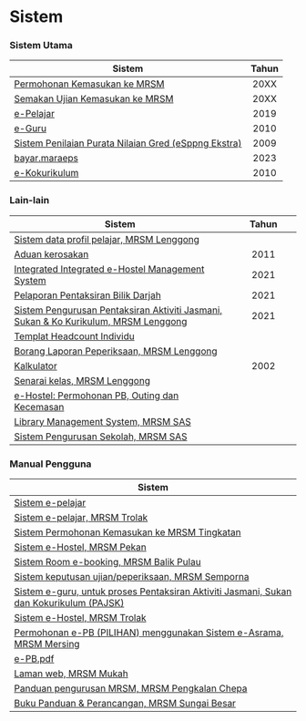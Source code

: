 # Sistem

### Sistem Utama

| Sistem                                                                                           | Tahun |
| ------------------------------------------------------------------------------------------------ | :---: |
| [Permohonan Kemasukan ke MRSM](sistem.md)                                                        |  20XX |
| [Semakan Ujian Kemasukan ke MRSM](https://mrsm.mara.gov.my/MARATawaranf1/frmLoginSemakanF1.aspx) |  20XX |
| [e-Pelajar](http://www.mrsmkotakinabalu.edu.my/epelajar/login.asp)                               |  2019 |
| [e-Guru](http://www.mrsmsemporna.edu.my/skoq/contents/Loginguru.asp)                             |  2010 |
| [Sistem Penilaian Purata Nilaian Gred (eSppng Ekstra)](https://uppmmrsmlangkawi.com/esppng)      |  2009 |
| [bayar.maraeps](https://bayar.maraeps.my/login)                                                  |  2023 |
| [e-Kokurikulum](http://www.mrsmserting.com/SKOQ/Contents/loginKoq.asp)                           |  2010 |

### Lain-lain

<table><thead><tr><th>Sistem</th><th width="100" align="center">Tahun</th></tr></thead><tbody><tr><td><a href="http://www.uppmlgg.com/esppng/esppngextra/menuxxx_login.asp">Sistem data profil pelajar, MRSM Lenggong</a></td><td align="center"></td></tr><tr><td><a href="https://mrsmict.wixsite.com/mrsmkkmaintainance/aduan-kerosakkan">Aduan kerosakan</a></td><td align="center">2011</td></tr><tr><td><a href="http://e-hostel.net/trans_hostel">Integrated Integrated e-Hostel Management System</a></td><td align="center">2021</td></tr><tr><td><a href="https://mylink.la/nurmujahadah02">Pelaporan Pentaksiran Bilik Darjah</a></td><td align="center">2021</td></tr><tr><td><a href="http://syspajskxxxonline.uppmlgg.com/index_pajsk.asp">Sistem Pengurusan Pentaksiran Aktiviti Jasmani, Sukan &#x26; Ko Kurikulum, MRSM Lenggong</a></td><td align="center">2021</td></tr><tr><td><a href="https://maranet-my.sharepoint.com/:x:/g/personal/joespenzal_mara_gov_my/EfRb-OhMT8hFqlBPfSu8GZ4BpVBxAzzcNXAz_KWWl_VyFw?e=FqpV7A">Templat Headcount Individu</a></td><td align="center"></td></tr><tr><td><a href="http://examreportofficialuppmlgg168.uppmlgg.com/index.asp">Borang Laporan Peperiksaan, MRSM Lenggong</a></td><td align="center"></td></tr><tr><td><a href="http://kalkulatorpng4mrsm.uppmlgg.com/calculatorPNGatas.asp">Kalkulator</a></td><td align="center">2002</td></tr><tr><td><a href="http://www.uppmlgg.com/senaraikelas.html">Senarai kelas, MRSM Lenggong</a></td><td align="center"></td></tr><tr><td><a href="http://www.e-hostel.net/joba_hostel/loginPenjaga.php">e-Hostel: Permohonan PB, Outing dan Kecemasan</a></td><td align="center"></td></tr><tr><td><a href="http://pspmrsmsaskualakangsar.com/">Library Management System, MRSM SAS</a></td><td align="center"></td></tr><tr><td><a href="https://mrsm.awfatech.com/sas/">Sistem Pengurusan Sekolah, MRSM SAS</a></td><td align="center"></td></tr></tbody></table>

### Manual Pengguna

| Sistem                                                                                                        |
| ------------------------------------------------------------------------------------------------------------- |
| [Sistem e-pelajar](material/epelajar-mrsm.pdf)                                                                |
| [Sistem e-pelajar, MRSM Trolak](material/epelajar.pdf)                                                        |
| [Sistem Permohonan Kemasukan ke MRSM Tingkatan](material/Sistem-Permohonan-MRSM.pdf)                          |
| [Sistem e-Hostel, MRSM Pekan](http://tar.mrsm.edu.my/data/pelajar/asrama/borang-pb.pdf)                       |
| [Sistem Room e-booking, MRSM Balik Pulau](Sistem-Room-e-booking.pdf)                                          |
| [Sistem keputusan ujian/peperiksaan, MRSM Semporna](material/semakan\_keputusan.pdf)                          |
| [Sistem e-guru, untuk proses Pentaksiran Aktiviti Jasmani, Sukan dan Kokurikulum (PAJSK)](material/eguru.pdf) |
| [Sistem e-Hostel, MRSM Trolak](material/E-HOSTEL.pdf)                                                         |
| [Permohonan e-PB (PILIHAN) menggunakan Sistem e-Asrama, MRSM Mersing](material/e-PB.pdf)                      |
| [e-PB.pdf](material/e-PB.pdf)                                                                                 |
| [Laman web, MRSM Mukah](material/web-mukah.pdf)                                                               |
| [Panduan pengurusan MRSM, MRSM Pengkalan Chepa](material/pengurusan\_mrsm.pdf)                                |
| [Buku Panduan & Perancangan, MRSM Sungai Besar](https://anyflip.com/mkaug/elxb/)                              |
